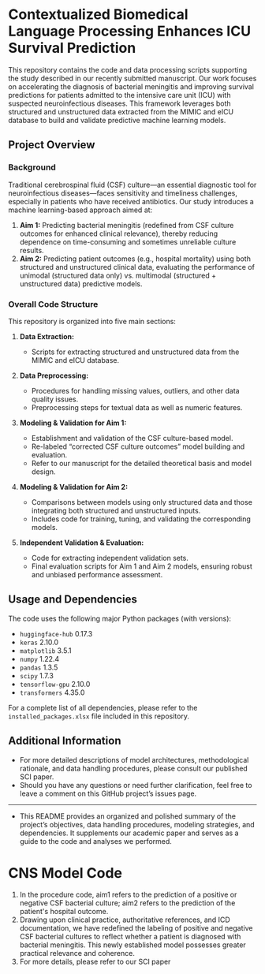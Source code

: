 # Contextualized Biomedical Language Processing Enhances ICU Survival Prediction

This repository contains the code and data processing scripts supporting the study described in our recently submitted manuscript. Our work focuses on accelerating the diagnosis of bacterial meningitis and improving survival predictions for patients admitted to the intensive care unit (ICU) with suspected neuroinfectious diseases. This framework leverages both structured and unstructured data extracted from the MIMIC and eICU database to build and validate predictive machine learning models.

## Project Overview

### Background  
Traditional cerebrospinal fluid (CSF) culture—an essential diagnostic tool for neuroinfectious diseases—faces sensitivity and timeliness challenges, especially in patients who have received antibiotics. Our study introduces a machine learning-based approach aimed at:  
1. **Aim 1:** Predicting bacterial meningitis (redefined from CSF culture outcomes for enhanced clinical relevance), thereby reducing dependence on time-consuming and sometimes unreliable culture results.  
2. **Aim 2:** Predicting patient outcomes (e.g., hospital mortality) using both structured and unstructured clinical data, evaluating the performance of unimodal (structured data only) vs. multimodal (structured + unstructured data) predictive models.

### Overall Code Structure  
This repository is organized into five main sections:

1. **Data Extraction:**  
   - Scripts for extracting structured and unstructured data from the MIMIC and eICU database.

2. **Data Preprocessing:**  
   - Procedures for handling missing values, outliers, and other data quality issues.  
   - Preprocessing steps for textual data as well as numeric features.

3. **Modeling & Validation for Aim 1:**  
   - Establishment and validation of the CSF culture-based model.  
   - Re-labeled “corrected CSF culture outcomes” model building and evaluation.  
   - Refer to our manuscript for the detailed theoretical basis and model design.

4. **Modeling & Validation for Aim 2:**  
   - Comparisons between models using only structured data and those integrating both structured and unstructured inputs.  
   - Includes code for training, tuning, and validating the corresponding models.

5. **Independent Validation & Evaluation:**  
   - Code for extracting independent validation sets.  
   - Final evaluation scripts for Aim 1 and Aim 2 models, ensuring robust and unbiased performance assessment.

## Usage and Dependencies

The code uses the following major Python packages (with versions):

- `huggingface-hub` 0.17.3  
- `keras` 2.10.0  
- `matplotlib` 3.5.1  
- `numpy` 1.22.4  
- `pandas` 1.3.5  
- `scipy` 1.7.3  
- `tensorflow-gpu` 2.10.0  
- `transformers` 4.35.0

For a complete list of all dependencies, please refer to the `installed_packages.xlsx` file included in this repository.

## Additional Information

- For more detailed descriptions of model architectures, methodological rationale, and data handling procedures, please consult our published SCI paper.
- Should you have any questions or need further clarification, feel free to leave a comment on this GitHub project’s issues page.

---

- This README provides an organized and polished summary of the project’s objectives, data handling procedures, modeling strategies, and dependencies. It supplements our academic paper and serves as a guide to the code and analyses we performed.

# CNS Model Code
1. In the procedure code, aim1 refers to the prediction of a positive or negative CSF bacterial culture; aim2 refers to the prediction of the patient's hospital outcome.
2. Drawing upon clinical practice, authoritative references, and ICD documentation, we have redefined the labeling of positive and negative CSF bacterial cultures to reflect whether a patient is diagnosed with bacterial meningitis. This newly established model possesses greater practical relevance and coherence.
3. For more details, please refer to our SCI paper
